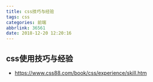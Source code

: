 ```yaml
---
title: css技巧与经验
tags: css
categories: 前端
abbrlink: 36561
date: 2018-12-20 12:20:16
---
```


## css使用技巧与经验
* https://www.css88.com/book/css/experience/skill.htm